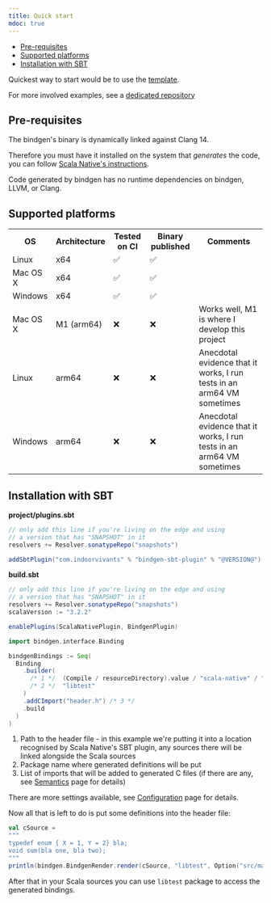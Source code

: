 ```yaml
---
title: Quick start
mdoc: true
---
```


<!--toc:start-->
- [Pre-requisites](#pre-requisites)
- [Supported platforms](#supported-platforms)
- [Installation with SBT](#installation-with-sbt)
<!--toc:end-->

Quickest way to start would be to use the [template](https://github.com/keynmol/sn-bindgen-template/).

For more involved examples, see a [dedicated repository](https://github.com/keynmol/sn-bindgen-examples/)

## Pre-requisites

The bindgen's binary is dynamically linked against Clang 14.

Therefore you must have it installed on the system that _generates_ the code, you can follow [Scala Native's instructions](https://scala-native.readthedocs.io/en/latest/user/setup.html#installing-clang-and-runtime-dependencies).

Code generated by bindgen has no runtime dependencies on bindgen, LLVM, or Clang.

## Supported platforms

<table class = 'compatibility'>
<tr><th>OS</th><th>Architecture</th><th>Tested on CI</th><th>Binary published</th><th>Comments</th></tr>
<tr>
<td>Linux</td>
<td>x64</td>
<td>✅</td>
<td>✅</td>
</tr>
<tr>
<td>Mac OS X</td>
<td>x64</td>
<td>✅</td>
<td>✅</td>
</tr>
<tr>
<td>Windows</td>
<td>x64</td>
<td>✅</td>
<td>✅</td>
</tr>
<tr>
<td>Mac OS X</td>
<td>M1 (arm64)</td>
<td>❌</td>
<td>❌</td>
<td>Works well, M1 is where I develop this project</td>
</tr>
<tr>
<td>Linux</td>
<td>arm64</td>
<td>❌</td>
<td>❌</td>
<td>Anecdotal evidence that it works, I run tests in an arm64 VM sometimes</td>
</tr>
<tr>
<td>Windows</td>
<td>arm64</td>
<td>❌</td>
<td>❌</td>
<td>Anecdotal evidence that it works, I run tests in an arm64 VM sometimes</td>
</tr>
</table>


## Installation with SBT

**project/plugins.sbt**
```scala
// only add this line if you're living on the edge and using 
// a version that has "SNAPSHOT" in it
resolvers += Resolver.sonatypeRepo("snapshots")

addSbtPlugin("com.indoorvivants" % "bindgen-sbt-plugin" % "@VERSION@")
```

**build.sbt**

```scala
// only add this line if you're living on the edge and using 
// a version that has "SNAPSHOT" in it
resolvers += Resolver.sonatypeRepo("snapshots")
scalaVersion := "3.2.2"

enablePlugins(ScalaNativePlugin, BindgenPlugin)

import bindgen.interface.Binding

bindgenBindings := Seq(
  Binding
    .builder(
      /* 1 */  (Compile / resourceDirectory).value / "scala-native" / "header.h",
      /* 2 */  "libtest"
    )
    .addCImport("header.h") /* 3 */
    .build
  )
)
```

1. Path to the header file - in this example we're putting it into a location
   recognised by Scala Native's SBT plugin, any sources there will be linked alongside
   the Scala sources
2. Package name where generated definitions will be put
3. List of imports that will be added to generated C files (if there are any, see [Semantics](/semantics) page for details)

There are more settings available, see [Configuration](/configuration#sbt-plugin) page for details.

Now all that is left to do is put some definitions into the header file:

```scala mdoc:passthrough
val cSource = 
"""
typedef enum { X = 1, Y = 2} bla;
void sum(bla one, bla two);
"""
println(bindgen.BindgenRender.render(cSource, "libtest", Option("src/main/resources/scala-native/header.h")))
```

After that in your Scala sources you can use `libtest` package to access the 
generated bindings.


